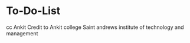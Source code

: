# To-Do-List
cc Ankit 
Credit to Ankit
college Saint andrews institute of technology and management

